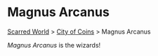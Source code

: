# Magnus Arcanus
[Scarred World](./scarred-world.md) > [City of Coins](./city-of-coins.md) > Magnus Arcanus

*Magnus Arcanus* is the wizards!